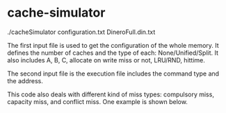 # cache-simulator

./cacheSimulator configuration.txt DineroFull.din.txt

The first input file is used to get the configuration of the whole memory. It defines the number of caches and the type of each: None/Unified/Split. It also includes A, B, C, allocate on write miss or not, LRU/RND, hittime.

The second input file is the execution file includes the command type and the address.

This code also deals with different kind of miss types: compulsory miss, capacity miss, and conflict miss.
One example is shown below.

